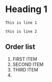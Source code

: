 # Heading 1
    This is line 1

    this is line 2

## Order list
1. FIRST ITEM
2. SECOND ITEM
3. THIRD ITEM
4. 
